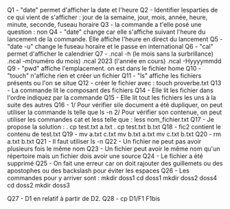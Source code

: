 Q1 - "date" permet d'afficher la date et l'heure
Q2 - Identifier lesparties de ce qui vient de s'afficher :
jour de la semaine, jour, mois, année, heure, minute, seconde, fuseau horaire
Q3 - la commande a t'elle posé une question : non
Q4 - "date" change car elle s'affiche suivant l'heure du lancement de la commande. Elle affiche l'heure en direct du lancement
Q5 - "date -u" change le fuseau horaire et le passe en international
Q6 - "cal" permet d'afficher le calendrier
Q7 - .ncal -h (le mois sans la surbrillance)
.ncal -m(numéro du mois)
.ncal 2023 (l'année en cours)
.ncal -Hyyyymmdd
Q9 - "pwd" affiche l'emplacement. on est dans le fichier home
Q10 - "touch" n'affiche rien et créer un fichier
Q11 - "ls" affiche les fichiers présents ou l'on se situe
Q12 - créer le fichier avec : touch proverbe.txt
Q13 - La commande lit le composant des fichiers
Q14 - Elle lit les fichier dans l'ordre indiquez par la commande
Q15 - Elle lit tout les fichiers les uns à la suite des autres
Q16 - 1/ Pour vérifier sile document a été dupliquer,
on peut utiliser la commande ls telle que ls -n
2/ Pour vérifier son contenue, on peut utiliser les commandes cat et less telle que :
less nom_fichier.txt
Q17 - Je propose la solution :
. cp test.txt a.txt
. cp test.txt b.txt
Q18 - fic2 contient le contenu de test.txt
Q19 - mv a.txt c.txt
mv b.txt a.txt
mv c.txt b.txt
Q20 - rm a.txt b.txt
Q21 - Il faut utiliser ls -n
Q22 - Un fichier ne peut pas avoir plusieurs fois le même nom
Q23 - Un fichier peut avoir le même nom qu'un répertoire mais
un fichier dois avoir une source
Q24 - Le fichier a été supprimé
Q25 - On fait une erreur car on doit rajouter des guillemets ou des apostophes ou des backslash pour éviter les espaces
Q26 - Les commandes pour y arriver sont :
mkdir doss1
cd doss1
mkdir doss2 doss4
cd doss2
mkdir doss3

<!-- mkdir -p doss1/doss2/doss3 doss1/doss4 doss1/doss5/doss3 -->

Q27 - D1 en relatif à partir de D2.
Q28 - cp D1/F1 F1bis
